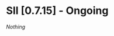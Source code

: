 # Sll [0.7.15] - Ongoing

*Nothing*

[0.7.14]: https://github.com/sl-lang/sll/compare/sll-v0.7.14...main
